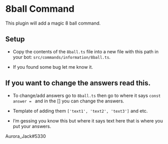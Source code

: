 # 8ball Command
This plugin will add a magic 8 ball command.

## Setup
* Copy the contents of the `8ball.ts` file into a new file with this path in your bot: `src/commands/information/8ball.ts`.

* If you found some bug let me know it.

## If you want to change the answers read this.
* To change/add answers go to `8ball.ts` then go to where it says `const answer = ` and in the [] you can change the answers.
* Template of adding them `['text1', 'text2', 'text3']` and etc.

* I’m gessing you know this but where it says text here that is where you put your answers.

Aurora_Jack#5330
